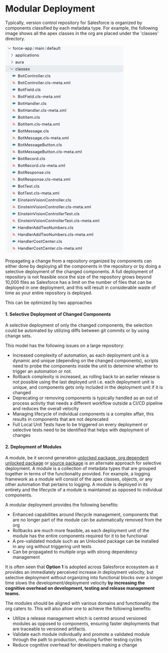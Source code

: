 # Modular Deployment

Typically, version control repository for Salesforce is organized by components classified by each metadata type. For example, the following image shows all the apex classes in the org are placed under the 'classes' directory.

![All classes in the org placed in a single 'classes' folder](<../.gitbook/assets/image (48).png>)

Propagating a change from a repository organized by components can either done by deploying all the components in the repository or by doing a selective deployment of the changed components.  A full deployment of repository is not feasible once the size of the repository grows beyond 10,000 files as Salesforce has a limit on the number of files that can be deployed in one deployment, and this will result in considerable waste of time as your entire repository is deployed.&#x20;

&#x20;This can be optimized by two approaches

#### 1. Selective Deployment of Changed Components

A selective deployment of only the changed components, the selection could be automated by utilizing diffs between git commits or by using change sets.

&#x20;This model has the following issues on a large repository:

* Increased complexity of automation, as each deployment unit is a dynamic and unique (depending on the changed components), scripts need to probe the components inside the unit to determine whether to trigger an automation or not.
* Rollback complexity is increased, as rolling back to an earlier release is not possible using the last deployed unit i.e. each deployment unit is unique, and components gets only included in the deployment unit if it is changed
* Deprecating or removing components is typically handled as an out of process activity that needs a different workflow outside a CI/CD pipeline and reduces the overall velocity
* Managing lifecycle of individual components is a complex affair, this results in components that are not deprecated
* Full Local Unit Tests have to be triggered on every deployment or selective tests need to be identified that helps with deployment of changes

#### 2. Deployment of Modules

A module, be it second generation [unlocked package](types-of-packaging/unlocked-packages.md),[ org dependent unlocked package](types-of-packaging/unlocked-packages.md) or [source package](types-of-packaging/source-packages.md) is an alternate approach for selective deployment. A module is a collection of metadata types that are grouped together in terms of the functionality provided. For example, a logging framework as a module will consist of the apex classes, objects, or any other automation that pertains to logging. A module is deployed in its entirety and the lifecycle of a module is maintained as opposed to individual components.&#x20;

A modular deployment provides the following benefits:

* Enhanced capabilities around lifecycle management, components that are no longer part of the module can be automatically removed from the org
* Rollbacks are much more feasible, as each deployment unit of the module has the entire components required for it to be functional
* A pre-validated module such as an Unlocked package can be installed in any org without triggering unit tests
* Can be propagated to multiple orgs with strong dependency management

It is often seen that **Option 1** is adopted across Salesforce ecosystem as it provides an immediately perceived increase in deployment velocity, but selective deployment without organizing into functional blocks over a longer time slows the development/deployment velocity **by increasing the cognitive overhead on development, testing and release management teams.**

The modules should be aligned with various domains and functionality the org caters to. This will also allow one to achieve the following benefits:

* Utilize a release management which is centred around versioned modules as opposed to components, ensuring faster deployments that are traceable to versioned artifacts.
* Validate each module individually and promote a validated module through the path to production, reducing further testing cycles&#x20;
* Reduce cognitive overhead for developers making a change

&#x20;
